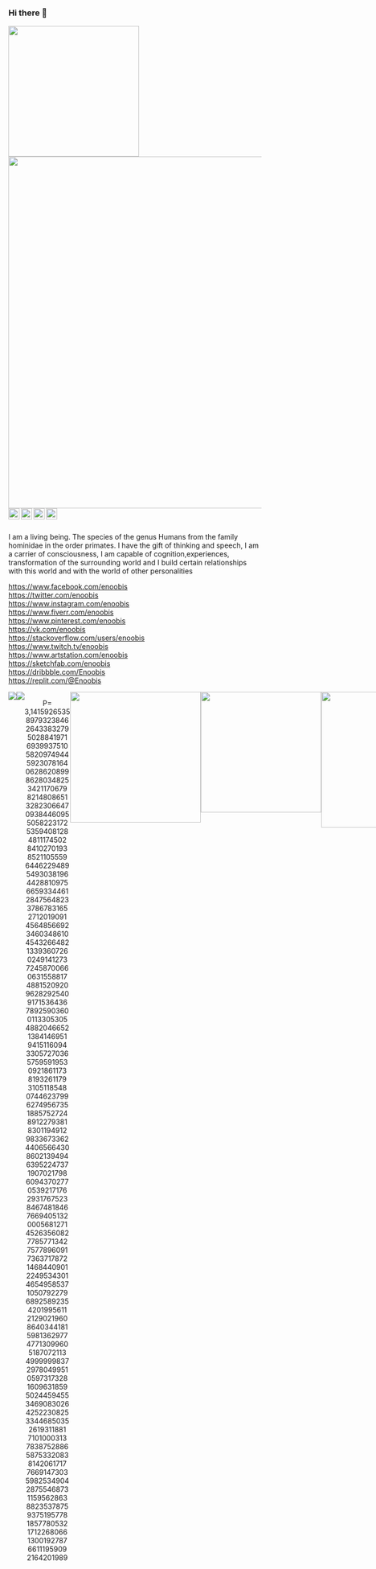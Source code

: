 
### Hi there 👋

<!--
**electro-none/electro-none** is a ✨ _special_ ✨ repository because its `README.md` (this file) appears on your GitHub profile.

Here are some ideas to get you started:

- 🔭 I’m currently working on ...
- 🌱 I’m currently learning ...
- 👯 I’m looking to collaborate on ...
- 🤔 I’m looking for help with ...
- 💬 Ask me about ...
- 📫 How to reach me: ...
- 😄 Pronouns: ...
- ⚡ Fun fact: ...
-->
<img  name="img" src="https://cdn.discordapp.com/attachments/909731897872105545/958592925707677716/unknown.png" width="260" >  
<img  name="img" align="right" src="https://media.discordapp.net/attachments/909731897872105545/958618365767856179/unknown.png" width="700" >  

  _  _                                                  _                                                                                                  
                                                                                                                         
 
                                                             

<a href="https://www.youtube.com/channel/UCOqTa0ko06PfgayD_5ZbWTw">
  <img align="left" alt="enoobis - Youtube" width="22px" src="https://cdn.jsdelivr.net/npm/simple-icons@v3/icons/youtube.svg"/>
</a>
<a href="https://www.instagram.com/enoobis/?hl=ru">
  <img align="left" alt="enoobis - Instagram" width="22px" src="https://cdn.jsdelivr.net/npm/simple-icons@v3/icons/instagram.svg"/>
</a>
<a href="https://twitter.com/s00fler">
  <img align="left" alt="enoobis - Twitter" width="22px" src="https://cdn.jsdelivr.net/npm/simple-icons@v3/icons/twitter.svg"/>
</a>
<a href="https://www.facebook.com/enoobis">
  <img align="left" alt="enoobis - Facebook" width="22px" src="https://cdn.jsdelivr.net/npm/simple-icons@v3/icons/facebook.svg"/>
</a>
<br />
<br />

I am a living being. The species of the genus Humans from the family hominidae in the order primates. I have the gift of thinking and speech, I am a carrier of consciousness, I am capable of cognition,experiences, transformation of the surrounding world and I build certain relationships with this world and with the world of other personalities


https://www.facebook.com/enoobis
<br />
https://twitter.com/enoobis
<br />
https://www.instagram.com/enoobis
<br />
https://www.fiverr.com/enoobis
<br />
https://www.pinterest.com/enoobis
<br />
https://vk.com/enoobis
<br />
https://stackoverflow.com/users/enoobis
<br />
https://www.twitch.tv/enoobis
<br />
https://www.artstation.com/enoobis
<br />
https://sketchfab.com/enoobis
<br />
https://dribbble.com/Enoobis
<br />
https://replit.com/@Enoobis
<br />
<div align="center">
  <div style="display: flex;">
    <img src="https://github-readme-stats.vercel.app/api/top-langs/?username=Enoobis&layout=compact&show_icons=true&title_color=ffffff&icon_color=34abeb&text_color=daf7dc&bg_color=151515" style="vertical-align: top;" />
    <img src="https://github-readme-stats.vercel.app/api?username=Enoobis&show_icons=true&title_color=ffffff&icon_color=34abeb&text_color=daf7dc&bg_color=151515" />
    

P= 3,1415926535 8979323846 2643383279 5028841971 6939937510 5820974944 5923078164 0628620899 8628034825 3421170679 8214808651 3282306647 0938446095 5058223172 5359408128 4811174502 8410270193 8521105559 6446229489 5493038196 4428810975 6659334461 2847564823 3786783165 2712019091 4564856692 3460348610 4543266482 1339360726 0249141273 7245870066 0631558817 4881520920 9628292540 9171536436 7892590360 0113305305 4882046652 1384146951 9415116094 3305727036 5759591953 0921861173 8193261179 3105118548 0744623799 6274956735 1885752724 8912279381 8301194912 9833673362 4406566430 8602139494 6395224737 1907021798 6094370277 0539217176 2931767523 8467481846 7669405132 0005681271 4526356082 7785771342 7577896091 7363717872 1468440901 2249534301 4654958537 1050792279 6892589235 4201995611 2129021960 8640344181 5981362977 4771309960 5187072113 4999999837 2978049951 0597317328 1609631859 5024459455 3469083026 4252230825 3344685035 2619311881 7101000313 7838752886 5875332083 8142061717 7669147303 5982534904 2875546873 1159562863 8823537875 9375195778 1857780532 1712268066 1300192787 6611195909 2164201989</p>
</p>
<img  name="img" src="https://steamuserimages-a.akamaihd.net/ugc/439488240801501050/05E28E07F136266CD687DFC1A52CC3D5914797DD/" width="260" > 
<img name="img" src="https://user-images.githubusercontent.com/62465404/117016308-63c8fe80-ad14-11eb-8436-d7a05891f1af.gif" width="240">
<img src="https://user-images.githubusercontent.com/62465404/117102591-738b2600-ad9a-11eb-80cb-7270f47f72c7.png" width="270" >
<br>
<!--START_SECTION:waka-->





```text
⌚︎ Time Zone: Asia/Kyrgyzstan

�ROUTINE: 
DOING NOTHING                                ███████████████████████░░   93.66% 
STUDYING                                     █░░░░░░░░░░░░░░░░░░░░░░░░   5.32% 
ENTERTAINMENT                                ░░░░░░░░░░░░░░░░░░░░░░░░░   0.39% 
CLEANING                                     ░░░░░░░░░░░░░░░░░░░░░░░░░   0.37% 
OTHER                                        ░░░░░░░░░░░░░░░░░░░░░░░░░   0.17%

```





 Last Updated on 30/03/2022 01:52:48 UTC
<!--END_SECTION:waka-->

<!-- prettier-ignore-start -->
<!-- START_SECTION:ascii_graph -->

```

             ┼─────────────┬─────────────┬─────────────┬─────────────┬─────────────┬─────────────┬─────────────┤ 
            -7d           -6d           -5d           -4d           -3d           -2d           -1d           now
```

<!-- END_SECTION:ascii_graph -->
<!-- prettier-ignore-end -->

<!-- links -->



